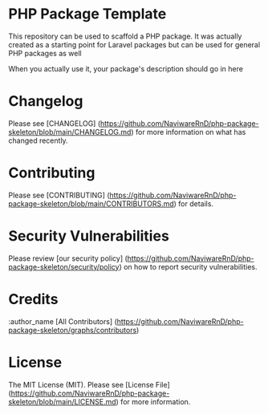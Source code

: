 # PHP Package Template
This repository can be used to scaffold a PHP package. It was actually created as a starting point for Laravel packages but can be used for general PHP packages as well

When you actually use it, your package's description should go in here

# Changelog
Please see [CHANGELOG] (https://github.com/NaviwareRnD/php-package-skeleton/blob/main/CHANGELOG.md) for more information on what has changed recently.

# Contributing
Please see [CONTRIBUTING] (https://github.com/NaviwareRnD/php-package-skeleton/blob/main/CONTRIBUTORS.md) for details.

# Security Vulnerabilities
Please review [our security policy] (https://github.com/NaviwareRnD/php-package-skeleton/security/policy) on how to report security vulnerabilities.

# Credits
:author_name
[All Contributors] (https://github.com/NaviwareRnD/php-package-skeleton/graphs/contributors)

# License
The MIT License (MIT). Please see [License File] (https://github.com/NaviwareRnD/php-package-skeleton/blob/main/LICENSE.md) for more information.